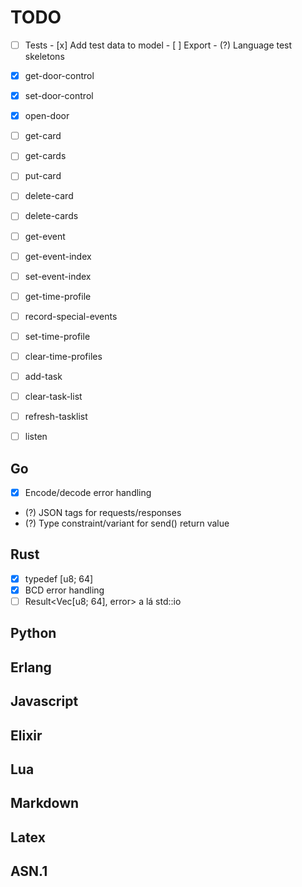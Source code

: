 # TODO

- [ ] Tests
      - [x] Add test data to model
      - [ ] Export
      - (?) Language test skeletons

- [x] get-door-control
- [x] set-door-control
- [x] open-door
- [ ] get-card
- [ ] get-cards
- [ ] put-card
- [ ] delete-card
- [ ] delete-cards
- [ ] get-event
- [ ] get-event-index
- [ ] set-event-index
- [ ] get-time-profile
- [ ] record-special-events
- [ ] set-time-profile
- [ ] clear-time-profiles
- [ ] add-task
- [ ] clear-task-list
- [ ] refresh-tasklist
- [ ] listen

## Go
- [x] Encode/decode error handling
- (?) JSON tags for requests/responses
- (?) Type constraint/variant for send() return value

## Rust
- [x] typedef [u8; 64]
- [x] BCD error handling
- [ ] Result<Vec[u8; 64], error> a lá std::io

## Python

## Erlang

## Javascript

## Elixir

## Lua

## Markdown

## Latex

## ASN.1

